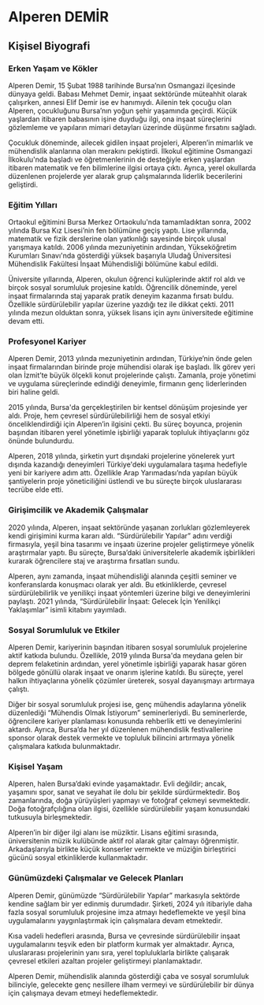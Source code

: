 # Alperen DEMİR

## Kişisel Biyografi

### Erken Yaşam ve Kökler

Alperen Demir, 15 Şubat 1988 tarihinde Bursa’nın Osmangazi ilçesinde dünyaya geldi. Babası Mehmet Demir, inşaat sektöründe müteahhit olarak çalışırken, annesi Elif Demir ise ev hanımıydı. Ailenin tek çocuğu olan Alperen, çocukluğunu Bursa’nın yoğun şehir yaşamında geçirdi. Küçük yaşlardan itibaren babasının işine duyduğu ilgi, ona inşaat süreçlerini gözlemleme ve yapıların mimari detayları üzerinde düşünme fırsatını sağladı.

Çocukluk döneminde, ailecek gidilen inşaat projeleri, Alperen’in mimarlık ve mühendislik alanlarına olan merakını pekiştirdi. İlkokul eğitimine Osmangazi İlkokulu'nda başladı ve öğretmenlerinin de desteğiyle erken yaşlardan itibaren matematik ve fen bilimlerine ilgisi ortaya çıktı. Ayrıca, yerel okullarda düzenlenen projelerde yer alarak grup çalışmalarında liderlik becerilerini geliştirdi.

### Eğitim Yılları

Ortaokul eğitimini Bursa Merkez Ortaokulu'nda tamamladıktan sonra, 2002 yılında Bursa Kız Lisesi’nin fen bölümüne geçiş yaptı. Lise yıllarında, matematik ve fizik derslerine olan yatkınlığı sayesinde birçok ulusal yarışmaya katıldı. 2006 yılında mezuniyetinin ardından, Yükseköğretim Kurumları Sınavı'nda gösterdiği yüksek başarıyla Uludağ Üniversitesi Mühendislik Fakültesi İnşaat Mühendisliği bölümüne kabul edildi.

Üniversite yıllarında, Alperen, okulun öğrenci kulüplerinde aktif rol aldı ve birçok sosyal sorumluluk projesine katıldı. Öğrencilik döneminde, yerel inşaat firmalarında staj yaparak pratik deneyim kazanma fırsatı buldu. Özellikle sürdürülebilir yapılar üzerine yazdığı tez ile dikkat çekti. 2011 yılında mezun olduktan sonra, yüksek lisans için aynı üniversitede eğitimine devam etti.

### Profesyonel Kariyer

Alperen Demir, 2013 yılında mezuniyetinin ardından, Türkiye’nin önde gelen inşaat firmalarından birinde proje mühendisi olarak işe başladı. İlk görev yeri olan İzmit’te büyük ölçekli konut projelerinde çalıştı. Zamanla, proje yönetimi ve uygulama süreçlerinde edindiği deneyimle, firmanın genç liderlerinden biri haline geldi.

2015 yılında, Bursa'da gerçekleştirilen bir kentsel dönüşüm projesinde yer aldı. Proje, hem çevresel sürdürülebilirliği hem de sosyal etkiyi önceliklendirdiği için Alperen’in ilgisini çekti. Bu süreç boyunca, projenin başından itibaren yerel yönetimle işbirliği yaparak topluluk ihtiyaçlarını göz önünde bulundurdu.

Alperen, 2018 yılında, şirketin yurt dışındaki projelerine yönelerek yurt dışında kazandığı deneyimleri Türkiye'deki uygulamalara taşıma hedefiyle yeni bir kariyere adım attı. Özellikle Arap Yarımadası’nda yapılan büyük şantiyelerin proje yöneticiliğini üstlendi ve bu süreçte birçok uluslararası tecrübe elde etti.

### Girişimcilik ve Akademik Çalışmalar

2020 yılında, Alperen, inşaat sektöründe yaşanan zorlukları gözlemleyerek kendi girişimini kurma kararı aldı. “Sürdürülebilir Yapılar” adını verdiği firmasıyla, yeşil bina tasarımı ve inşaatı üzerine projeler geliştirmeye yönelik araştırmalar yaptı. Bu süreçte, Bursa’daki üniversitelerle akademik işbirlikleri kurarak öğrencilere staj ve araştırma fırsatları sundu.

Alperen, aynı zamanda, inşaat mühendisliği alanında çeşitli seminer ve konferanslarda konuşmacı olarak yer aldı. Bu etkinliklerde, çevresel sürdürülebilirlik ve yenilikçi inşaat yöntemleri üzerine bilgi ve deneyimlerini paylaştı. 2021 yılında, “Sürdürülebilir İnşaat: Gelecek İçin Yenilikçi Yaklaşımlar” isimli kitabını yayımladı.

### Sosyal Sorumluluk ve Etkiler

Alperen Demir, kariyerinin başından itibaren sosyal sorumluluk projelerine aktif katkıda bulundu. Özellikle, 2019 yılında Bursa'da meydana gelen bir deprem felaketinin ardından, yerel yönetimle işbirliği yaparak hasar gören bölgede gönüllü olarak inşaat ve onarım işlerine katıldı. Bu süreçte, yerel halkın ihtiyaçlarına yönelik çözümler üreterek, sosyal dayanışmayı artırmaya çalıştı.

Diğer bir sosyal sorumluluk projesi ise, genç mühendis adaylarına yönelik düzenlediği “Mühendis Olmak İstiyorum” seminerleriydi. Bu seminerlerde, öğrencilere kariyer planlaması konusunda rehberlik etti ve deneyimlerini aktardı. Ayrıca, Bursa’da her yıl düzenlenen mühendislik festivallerine sponsor olarak destek vermekte ve topluluk bilincini artırmaya yönelik çalışmalara katkıda bulunmaktadır.

### Kişisel Yaşam

Alperen, halen Bursa’daki evinde yaşamaktadır. Evli değildir; ancak, yaşamını spor, sanat ve seyahat ile dolu bir şekilde sürdürmektedir. Boş zamanlarında, doğa yürüyüşleri yapmayı ve fotoğraf çekmeyi sevmektedir. Doğa fotoğrafçılığına olan ilgisi, özellikle sürdürülebilir yaşam konusundaki tutkusuyla birleşmektedir.

Alperen’in bir diğer ilgi alanı ise müziktir. Lisans eğitimi sırasında, üniversitenin müzik kulübünde aktif rol alarak gitar çalmayı öğrenmiştir. Arkadaşlarıyla birlikte küçük konserler vermekte ve müziğin birleştirici gücünü sosyal etkinliklerde kullanmaktadır.

### Günümüzdeki Çalışmalar ve Gelecek Planları

Alperen Demir, günümüzde “Sürdürülebilir Yapılar” markasıyla sektörde kendine sağlam bir yer edinmiş durumdadır. Şirketi, 2024 yılı itibariyle daha fazla sosyal sorumluluk projesine imza atmayı hedeflemekte ve yeşil bina uygulamalarını yaygınlaştırmak için çalışmalara devam etmektedir.

Kısa vadeli hedefleri arasında, Bursa ve çevresinde sürdürülebilir inşaat uygulamalarını teşvik eden bir platform kurmak yer almaktadır. Ayrıca, uluslararası projelerinin yanı sıra, yerel topluluklarla birlikte çalışarak çevresel etkileri azaltan projeler geliştirmeyi planlamaktadır.

Alperen Demir, mühendislik alanında gösterdiği çaba ve sosyal sorumluluk bilinciyle, gelecekte genç nesillere ilham vermeyi ve sürdürülebilir bir dünya için çalışmaya devam etmeyi hedeflemektedir.